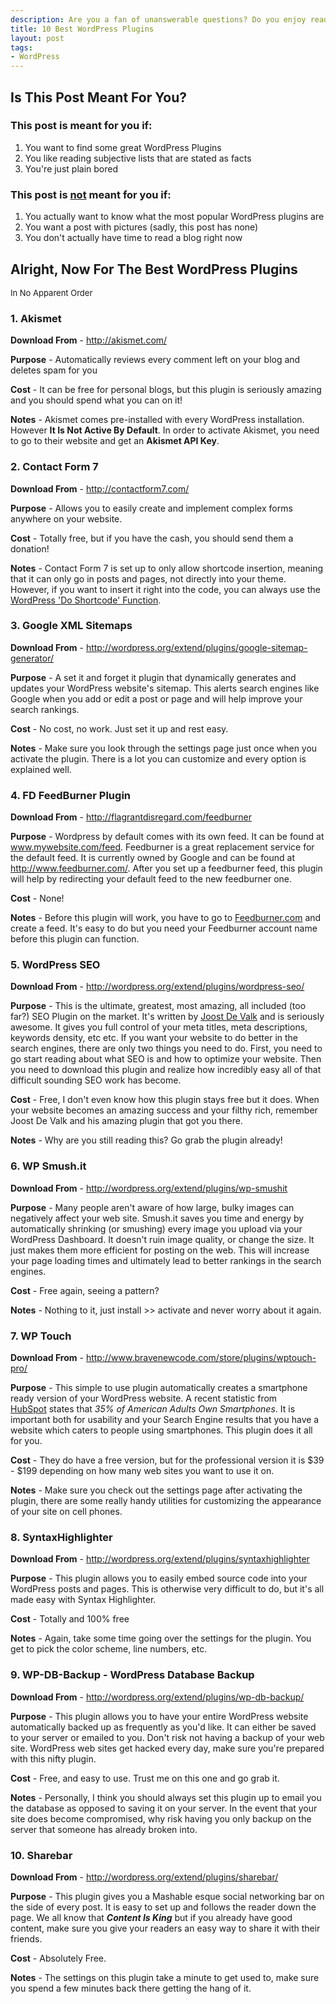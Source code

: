 ```yaml
---  
description: Are you a fan of unanswerable questions? Do you enjoy reading subjective lists stated as facts? Then read my 10 Best WordPress Plugins post!
title: 10 Best WordPress Plugins
layout: post
tags: 
- WordPress
---
```

## Is This Post Meant For You?
### This post is meant for you if:

1. You want to find some great WordPress Plugins
2. You like reading subjective lists that are stated as facts
3. You're just plain bored

### This post is <span style="text-decoration: underline;">not</span> meant for you if:

1. You actually want to know what the most popular WordPress plugins are
2. You want a post with pictures (sadly, this post has none)
3. You don't actually have time to read a blog right now

## Alright, Now For The Best WordPress Plugins
<span class="Apple-style-span" style="font-size: 13px; font-weight: normal;">In No Apparent Order</span>

### 1. Akismet
**Download From** - <a href="http://akismet.com/">http://akismet.com/</a>

**Purpose** - Automatically reviews every comment left on your blog and deletes spam for you

**Cost** - It can be free for personal blogs, but this plugin is seriously amazing and you should spend what you can on it!

**Notes** - Akismet comes pre-installed with every WordPress installation. However **It Is Not Active By Default**. In order to activate Akismet, you need to go to their website and get an **Akismet API Key**.

### 2. Contact Form 7
**Download From** - <a href="http://contactform7.com/">http://contactform7.com/</a>

**Purpose** - Allows you to easily create and implement complex forms anywhere on your website.

**Cost** - Totally free, but if you have the cash, you should send them a donation!

**Notes** - Contact Form 7 is set up to only allow shortcode insertion, meaning that it can only go in posts and pages, not directly into your theme. However, if you want to insert it right into the code, you can always use the <a href="http://codex.wordpress.org/Function_Reference/do_shortcode">WordPress 'Do Shortcode' Function</a>.

### 3. Google XML Sitemaps
**Download From** - <a href="http://wordpress.org/extend/plugins/google-sitemap-generator/">http://wordpress.org/extend/plugins/google-sitemap-generator/</a>

**Purpose** - A set it and forget it plugin that dynamically generates and updates your WordPress website's sitemap. This alerts search engines like Google when you add or edit a post or page and will help improve your search rankings.

**Cost** - No cost, no work. Just set it up and rest easy.

**Notes** - Make sure you look through the settings page just once when you activate the plugin. There is a lot you can customize and every option is explained well.

### 4. FD FeedBurner Plugin
**Download From** - <a href="http://flagrantdisregard.com/feedburner/">http://flagrantdisregard.com/feedburner</a>

**Purpose** - Wordpress by default comes with its own feed. It can be found at www.mywebsite.com/feed. Feedburner is a great replacement service for the default feed. It is currently owned by Google and can be found at <a href="http://www.feedburner.com">http://www.feedburner.com/</a>. After you set up a feedburner feed, this plugin will help by redirecting your default feed to the new feedburner one.

**Cost** - None!

**Notes** - Before this plugin will work, you have to go to <a href="http://www.Feedburner.com">Feedburner.com</a> and create a feed. It's easy to do but you need your Feedburner account name before this plugin can function.

### 5. WordPress SEO
**Download From** - <a href="http://wordpress.org/extend/plugins/wordpress-seo/">http://wordpress.org/extend/plugins/wordpress-seo/</a>

**Purpose** - This is the ultimate, greatest, most amazing, all included (too far?) SEO Plugin on the market. It's written by <a href="http://yoast.com/">Joost De Valk</a> and is seriously awesome. It gives you full control of your meta titles, meta descriptions, keywords density, etc etc. If you want your website to do better in the search engines, there are only two things you need to do. First, you need to go start reading about what SEO is and how to optimize your website. Then you need to download this plugin and realize how incredibly easy all of that difficult sounding SEO work has become.

**Cost** - Free, I don't even know how this plugin stays free but it does. When your website becomes an amazing success and your filthy rich, remember Joost De Valk and his amazing plugin that got you there.

**Notes** - Why are you still reading this? Go grab the plugin already!

### 6. WP Smush.it
**Download From** - <a href="http://wordpress.org/extend/plugins/wp-smushit/">http://wordpress.org/extend/plugins/wp-smushit</a>

**Purpose** - Many people aren't aware of how large, bulky images can negatively affect your web site. Smush.it saves you time and energy by automatically shrinking (or smushing) every image you upload via your WordPress Dashboard. It doesn't ruin image quality, or change the size. It just makes them more efficient for posting on the web. This will increase your page loading times and ultimately lead to better rankings in the search engines.

**Cost** - Free again, seeing a pattern?

**Notes** - Nothing to it, just install &gt;&gt; activate and never worry about it again.

### 7. WP Touch
**Download From** - <a href="http://www.bravenewcode.com/store/plugins/wptouch-pro/">http://www.bravenewcode.com/store/plugins/wptouch-pro/</a>

**Purpose** - This simple to use plugin automatically creates a smartphone ready version of your WordPress website. A recent statistic from <a href="http://www.hubspot.com/">HubSpot</a> states that *35% of American Adults Own Smartphones*. It is important both for usability and your Search Engine results that you have a website which caters to people using smartphones. This plugin does it all for you.

**Cost** - They do have a free version, but for the professional version it is $39 - $199 depending on how many web sites you want to use it on.

**Notes** - Make sure you check out the settings page after activating the plugin, there are some really handy utilities for customizing the appearance of your site on cell phones.

### 8. SyntaxHighlighter
**Download From** - <a href="http://wordpress.org/extend/plugins/syntaxhighlighter/">http://wordpress.org/extend/plugins/syntaxhighlighter</a>

**Purpose** - This plugin allows you to easily embed source code into your WordPress posts and pages. This is otherwise very difficult to do, but it's all made easy with Syntax Highlighter.

**Cost** - Totally and 100% free

**Notes** - Again, take some time going over the settings for the plugin. You get to pick the color scheme, line numbers, etc.

### 9. WP-DB-Backup - WordPress Database Backup
**Download From** - <a href="http://wordpress.org/extend/plugins/wp-db-backup/">http://wordpress.org/extend/plugins/wp-db-backup/</a>

**Purpose** - This plugin allows you to have your entire WordPress website automatically backed up as frequently as you'd like. It can either be saved to your server or emailed to you. Don't risk not having a backup of your web site. WordPress web sites get hacked every day, make sure you're prepared with this nifty plugin.

**Cost** - Free, and easy to use. Trust me on this one and go grab it.

**Notes** - Personally, I think you should always set this plugin up to email you the database as opposed to saving it on your server. In the event that your site does become compromised, why risk having you only backup on the server that someone has already broken into.

### 10. Sharebar
**Download From** - <a href="http://wordpress.org/extend/plugins/sharebar/">http://wordpress.org/extend/plugins/sharebar/</a>

**Purpose** - This plugin gives you a Mashable esque social networking bar on the side of every post. It is easy to set up and follows the reader down the page. We all know that ***Content Is King*** but if you already have good content, make sure you give your readers an easy way to share it with their friends.

**Cost** - Absolutely Free.

**Notes** - The settings on this plugin take a minute to get used to, make sure you spend a few minutes back there getting the hang of it.